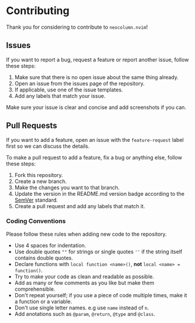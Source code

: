 # Contributing

Thank you for considering to contribute to `neocolumn.nvim`!

## Issues

If you want to report a bug, request a feature or report another issue, follow these steps:

1. Make sure that there is no open issue about the same thing already.
2. Open an issue from the issues page of the repository.
3. If applicable, use one of the issue templates.
4. Add any labels that match your issue.

Make sure your issue is clear and concise and add screenshots if you can.

## Pull Requests

If you want to add a feature, open an issue with the `feature-request` label first so we can discuss the details.

To make a pull request to add a feature, fix a bug or anything else, follow these steps:

1. Fork this repository.
2. Create a new branch.
3. Make the changes you want to that branch.
4. Update the version in the README.md version badge according to the [SemVer](https://semver.org/) standard.
5. Create a pull request and add any labels that match it.

### Coding Conventions

Please follow these rules when adding new code to the repository.

* Use 4 spaces for indentation.
* Use double quotes `""` for strings or single quotes `''` if the string itself contains double quotes.
* Declare functions with `local function <name>()`, **not** `local <name> = function()`.
* Try to make your code as clean and readable as possible.
* Add as many or few comments as you like but make them comprehensible.
* Don't repeat yourself; if you use a piece of code multiple times, make it a function or a variable.
* Don't use single letter names. e.g use `name` instead of `n`.
* Add anotations such as `@param`, `@return`, `@type` and `@class`.
